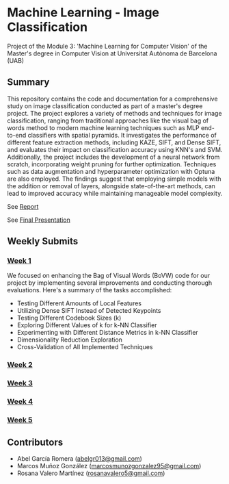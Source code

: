 # Machine Learning - Image Classification 
Project of the Module 3: 'Machine Learning for Computer Vision' of the Master's degree in Computer Vision at Universitat Autònoma de Barcelona (UAB)

## Summary
This repository contains the code and documentation for a comprehensive study on image classification conducted as part of a master's degree project. The project explores a variety of methods and techniques for image classification, ranging from traditional approaches like the visual bag of words method to modern machine learning techniques such as MLP end-to-end classifiers with spatial pyramids. It investigates the performance of different feature extraction methods, including KAZE, SIFT, and Dense SIFT, and evaluates their impact on classification accuracy using KNN's and SVM. Additionally, the project includes the development of a neural network from scratch, incorporating weight pruning for further optimization. Techniques such as data augmentation and hyperparameter optimization with Optuna are also employed. The findings suggest that employing simple models with the addition or removal of layers, alongside state-of-the-art methods, can lead to improved accuracy while maintaining manageable model complexity.

See [Report](https://drive.google.com/file/d/1I7GHOIgVhsoc24-_R3qT4AydzxDSYe-w/view?usp=sharing)

See [Final Presentation](https://drive.google.com/file/d/1bBhTVEvpul2a8wQBHJ4wAXMs_eMZNPt0/view?usp=sharing)

## Weekly Submits
### [Week 1](https://github.com/rosanavalero/machine_learning_CV/tree/c1ff92b8f577f822bfff60cfeb752f1a88b1a1f7/Week1)

We focused on enhancing the Bag of Visual Words (BoVW) code for our project by implementing several improvements and conducting thorough evaluations. Here's a summary of the tasks accomplished:
- Testing Different Amounts of Local Features
- Utilizing Dense SIFT Instead of Detected Keypoints
- Testing Different Codebook Sizes (k)
- Exploring Different Values of k for k-NN Classifier 
- Experimenting with Different Distance Metrics in k-NN Classifier
- Dimensionality Reduction Exploration
- Cross-Validation of All Implemented Techniques

### [Week 2](https://github.com/rosanavalero/machine_learning_CV/tree/d07b03040b1b27e6704a986dd9717bd1df44e8cf/Week2)

### [Week 3](https://github.com/rosanavalero/machine_learning_CV/tree/d07b03040b1b27e6704a986dd9717bd1df44e8cf/Week3)

### [Week 4](https://github.com/rosanavalero/machine_learning_CV/tree/d07b03040b1b27e6704a986dd9717bd1df44e8cf/Week4)

### [Week 5](https://github.com/rosanavalero/machine_learning_CV/tree/d07b03040b1b27e6704a986dd9717bd1df44e8cf/Week5)


## Contributors
- Abel García Romera (abelgr013@gmail.com)
- Marcos Muñoz González (marcosmunozgonzalez95@gmail.com)
- Rosana Valero Martínez (rosanavalero5@gmail.com)

